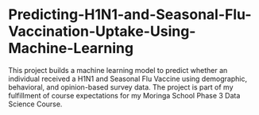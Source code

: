 # Predicting-H1N1-and-Seasonal-Flu-Vaccination-Uptake-Using-Machine-Learning
This project builds a machine learning model to predict whether an individual received a H1N1 and Seasonal Flu Vaccine using demographic, behavioral, and opinion-based survey data. The project is part of my fulfillment of course expectations for my Moringa School Phase 3 Data Science Course. 
